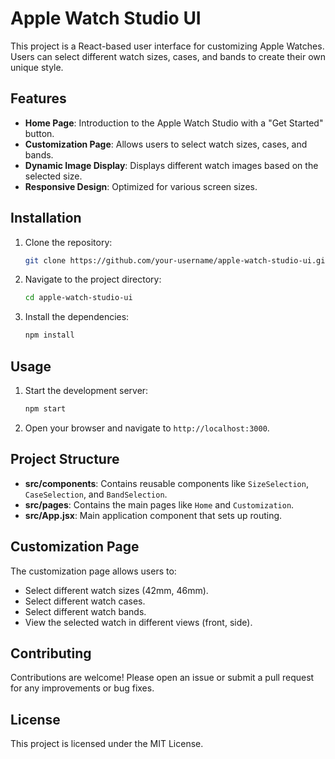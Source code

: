 # Apple Watch Studio UI

This project is a React-based user interface for customizing Apple Watches. Users can select different watch sizes, cases, and bands to create their own unique style.

## Features

- **Home Page**: Introduction to the Apple Watch Studio with a "Get Started" button.
- **Customization Page**: Allows users to select watch sizes, cases, and bands.
- **Dynamic Image Display**: Displays different watch images based on the selected size.
- **Responsive Design**: Optimized for various screen sizes.

## Installation

1. Clone the repository:
   ```bash
   git clone https://github.com/your-username/apple-watch-studio-ui.git
   ```
2. Navigate to the project directory:
   ```bash
   cd apple-watch-studio-ui
   ```
3. Install the dependencies:
   ```bash
   npm install
   ```

## Usage

1. Start the development server:
   ```bash
   npm start
   ```
2. Open your browser and navigate to `http://localhost:3000`.

## Project Structure

- **src/components**: Contains reusable components like `SizeSelection`, `CaseSelection`, and `BandSelection`.
- **src/pages**: Contains the main pages like `Home` and `Customization`.
- **src/App.jsx**: Main application component that sets up routing.

## Customization Page

The customization page allows users to:
- Select different watch sizes (42mm, 46mm).
- Select different watch cases.
- Select different watch bands.
- View the selected watch in different views (front, side).

## Contributing

Contributions are welcome! Please open an issue or submit a pull request for any improvements or bug fixes.

## License

This project is licensed under the MIT License.
